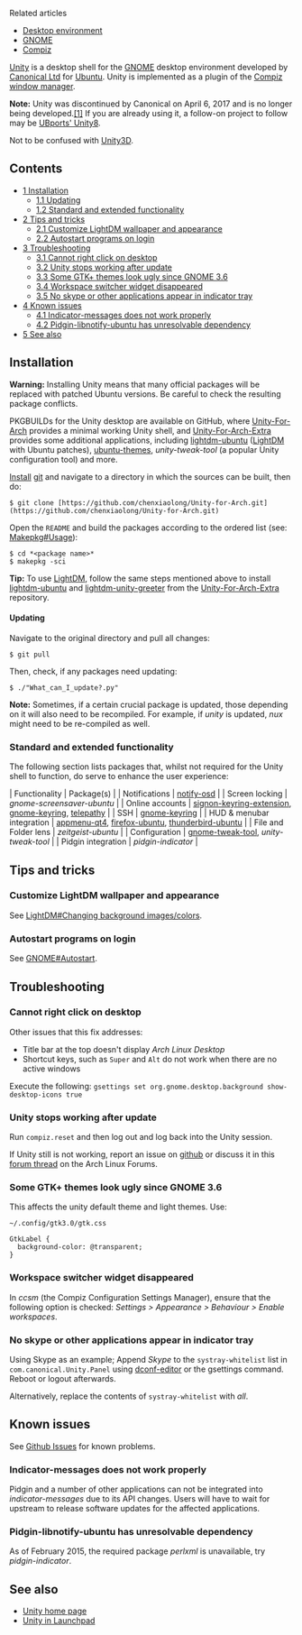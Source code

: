 Related articles

*   [Desktop environment](/index.php/Desktop_environment "Desktop environment")
*   [GNOME](/index.php/GNOME "GNOME")
*   [Compiz](/index.php/Compiz "Compiz")

[Unity](http://unity.ubuntu.com/) is a desktop shell for the [GNOME](/index.php/GNOME "GNOME") desktop environment developed by [Canonical Ltd](http://www.canonical.com/about) for [Ubuntu](http://www.ubuntu.com). Unity is implemented as a plugin of the [Compiz](/index.php/Compiz "Compiz") [window manager](/index.php/Window_manager "Window manager").

**Note:** Unity was discontinued by Canonical on April 6, 2017 and is no longer being developed.[[1]](https://insights.ubuntu.com/2017/04/05/growing-ubuntu-for-cloud-and-iot-rather-than-phone-and-convergence/) If you are already using it, a follow-on project to follow may be [UBports' Unity8](https://unity8.io/).

Not to be confused with [Unity3D](/index.php/Unity3D "Unity3D").

## Contents

*   [1 Installation](#Installation)
    *   [1.1 Updating](#Updating)
    *   [1.2 Standard and extended functionality](#Standard_and_extended_functionality)
*   [2 Tips and tricks](#Tips_and_tricks)
    *   [2.1 Customize LightDM wallpaper and appearance](#Customize_LightDM_wallpaper_and_appearance)
    *   [2.2 Autostart programs on login](#Autostart_programs_on_login)
*   [3 Troubleshooting](#Troubleshooting)
    *   [3.1 Cannot right click on desktop](#Cannot_right_click_on_desktop)
    *   [3.2 Unity stops working after update](#Unity_stops_working_after_update)
    *   [3.3 Some GTK+ themes look ugly since GNOME 3.6](#Some_GTK+_themes_look_ugly_since_GNOME_3.6)
    *   [3.4 Workspace switcher widget disappeared](#Workspace_switcher_widget_disappeared)
    *   [3.5 No skype or other applications appear in indicator tray](#No_skype_or_other_applications_appear_in_indicator_tray)
*   [4 Known issues](#Known_issues)
    *   [4.1 Indicator-messages does not work properly](#Indicator-messages_does_not_work_properly)
    *   [4.2 Pidgin-libnotify-ubuntu has unresolvable dependency](#Pidgin-libnotify-ubuntu_has_unresolvable_dependency)
*   [5 See also](#See_also)

## Installation

**Warning:** Installing Unity means that many official packages will be replaced with patched Ubuntu versions. Be careful to check the resulting package conflicts.

PKGBUILDs for the Unity desktop are available on GitHub, where [Unity-For-Arch](https://github.com/chenxiaolong/Unity-for-Arch) provides a minimal working Unity shell, and [Unity-For-Arch-Extra](https://github.com/chenxiaolong/Unity-for-Arch-Extra) provides some additional applications, including [lightdm-ubuntu](https://aur.archlinux.org/packages/lightdm-ubuntu/) ([LightDM](/index.php/LightDM "LightDM") with Ubuntu patches), [ubuntu-themes](https://aur.archlinux.org/packages/ubuntu-themes/), *unity-tweak-tool* (a popular Unity configuration tool) and more.

[Install](/index.php/Install "Install") [git](https://www.archlinux.org/packages/?name=git) and navigate to a directory in which the sources can be built, then do:

```
$ git clone [https://github.com/chenxiaolong/Unity-for-Arch.git](https://github.com/chenxiaolong/Unity-for-Arch.git)

```

Open the `README` and build the packages according to the ordered list (see: [Makepkg#Usage](/index.php/Makepkg#Usage "Makepkg")):

```
$ cd *<package name>*
$ makepkg -sci

```

**Tip:** To use [LightDM](/index.php/LightDM "LightDM"), follow the same steps mentioned above to install [lightdm-ubuntu](https://aur.archlinux.org/packages/lightdm-ubuntu/) and [lightdm-unity-greeter](https://aur.archlinux.org/packages/lightdm-unity-greeter/) from the [Unity-For-Arch-Extra](https://github.com/chenxiaolong/Unity-for-Arch-Extra) repository.

#### Updating

Navigate to the original directory and pull all changes:

```
$ git pull

```

Then, check, if any packages need updating:

```
$ ./"What_can_I_update?.py"

```

**Note:** Sometimes, if a certain crucial package is updated, those depending on it will also need to be recompiled. For example, if *unity* is updated, *nux* might need to be re-compiled as well.

### Standard and extended functionality

The following section lists packages that, whilst not required for the Unity shell to function, do serve to enhance the user experience:

| Functionality | Package(s) |
| Notifications | [notify-osd](https://www.archlinux.org/packages/?name=notify-osd) |
| Screen locking | *gnome-screensaver-ubuntu* |
| Online accounts | [signon-keyring-extension](https://aur.archlinux.org/packages/signon-keyring-extension/), [gnome-keyring](https://www.archlinux.org/packages/?name=gnome-keyring), [telepathy](https://www.archlinux.org/groups/x86_64/telepathy/) |
| SSH | [gnome-keyring](https://www.archlinux.org/packages/?name=gnome-keyring) |
| HUD & menubar integration | [appmenu-qt4](https://www.archlinux.org/packages/?name=appmenu-qt4), [firefox-ubuntu](https://aur.archlinux.org/packages/firefox-ubuntu/), [thunderbird-ubuntu](https://aur.archlinux.org/packages/thunderbird-ubuntu/) |
| File and Folder lens | *zeitgeist-ubuntu* |
| Configuration | [gnome-tweak-tool](https://www.archlinux.org/packages/?name=gnome-tweak-tool), *unity-tweak-tool* |
| Pidgin integration | *pidgin-indicator* |

## Tips and tricks

### Customize LightDM wallpaper and appearance

See [LightDM#Changing background images/colors](/index.php/LightDM#Changing_background_images/colors "LightDM").

### Autostart programs on login

See [GNOME#Autostart](/index.php/GNOME#Autostart "GNOME").

## Troubleshooting

### Cannot right click on desktop

Other issues that this fix addresses:

*   Title bar at the top doesn't display *Arch Linux Desktop*
*   Shortcut keys, such as `Super` and `Alt` do not work when there are no active windows

Execute the following: `gsettings set org.gnome.desktop.background show-desktop-icons true`

### Unity stops working after update

Run `compiz.reset` and then log out and log back into the Unity session.

If Unity still is not working, report an issue on [github](https://github.com/chenxiaolong/Unity-for-Arch/issues?state=open) or discuss it in this [forum thread](https://bbs.archlinux.org/viewtopic.php?id=125423&p=1) on the Arch Linux Forums.

### Some GTK+ themes look ugly since GNOME 3.6

This affects the unity default theme and light themes. Use:

 `~/.config/gtk3.0/gtk.css` 
```
GtkLabel {
  background-color: @transparent;
}

```

### Workspace switcher widget disappeared

In *ccsm* (the Compiz Configuration Settings Manager), ensure that the following option is checked: *Settings > Appearance > Behaviour > Enable workspaces*.

### No skype or other applications appear in indicator tray

Using Skype as an example; Append *Skype* to the `systray-whitelist` list in `com.canonical.Unity.Panel` using [dconf-editor](https://www.archlinux.org/packages/?name=dconf-editor) or the gsettings command. Reboot or logout afterwards.

Alternatively, replace the contents of `systray-whitelist` with *all*.

## Known issues

See [Github Issues](https://github.com/chenxiaolong/Unity-for-Arch/issues) for known problems.

### Indicator-messages does not work properly

Pidgin and a number of other applications can not be integrated into *indicator-messages* due to its API changes. Users will have to wait for upstream to release software updates for the affected applications.

### Pidgin-libnotify-ubuntu has unresolvable dependency

As of February 2015, the required package *perlxml* is unavailable, try *pidgin-indicator*.

## See also

*   [Unity home page](http://unity.ubuntu.com/)
*   [Unity in Launchpad](https://launchpad.net/unity)